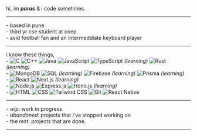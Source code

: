hi, im **_paras_** & i code sometimes.

---
\- based in pune\
\- third yr cse student at coep\
\- avid football fan and an intermeddiate keyboard player

---
i know these things,\
\- ![C](https://img.shields.io/badge/C-A8B9CC?style=flat-square&logo=c&logoColor=white) ![C++](https://img.shields.io/badge/C%2B%2B-00599C?style=flat-square&logo=c%2B%2B&logoColor=white) ![Java](https://img.shields.io/badge/Java-007396?style=flat-square&logo=openjdk&logoColor=white) ![JavaScript](https://img.shields.io/badge/JavaScript-F7DF1E?style=flat-square&logo=javascript&logoColor=black) ![TypeScript](https://img.shields.io/badge/TypeScript-3178C6?style=flat-square&logo=typescript&logoColor=white) *(learning)* ![Rust](https://img.shields.io/badge/Rust-dea584?style=flat-square&logo=rust&logoColor=white) *(learning)* \
\- ![MongoDB](https://img.shields.io/badge/MongoDB-47A248?style=flat-square&logo=mongodb&logoColor=white) ![SQL](https://img.shields.io/badge/SQL-4479A1?style=flat-square&logo=sqlite&logoColor=white) *(learning)* ![Firebase](https://img.shields.io/badge/Firebase-FFCA28?style=flat-square&logo=firebase&logoColor=black) *(learning)* ![Prisma](https://img.shields.io/badge/Prisma-2D3748?style=flat-square&logo=prisma&logoColor=white) *(learning)*\
\- ![React](https://img.shields.io/badge/React-61DAFB?style=flat-square&logo=react&logoColor=black) ![Next.js](https://img.shields.io/badge/Next.js-000000?style=flat-square&logo=nextdotjs&logoColor=white) *(learning)*\
\- ![Node.js](https://img.shields.io/badge/Node.js-339933?style=flat-square&logo=nodedotjs&logoColor=white) ![Express.js](https://img.shields.io/badge/Express.js-000000?style=flat-square&logo=express&logoColor=white) ![Hono.js](https://img.shields.io/badge/Hono.js-339933?style=flat-sqaure&logo=hono&logoColor=white) *(learning)*\
\- ![HTML](https://img.shields.io/badge/HTML5-E34F26?style=flat-square&logo=html5&logoColor=white) ![CSS](https://img.shields.io/badge/CSS3-1572B6?style=flat-square&logo=css3&logoColor=white) ![Tailwind CSS](https://img.shields.io/badge/Tailwind_CSS-38B2AC?style=flat-square&logo=tailwind-css&logoColor=white) ![Git](https://img.shields.io/badge/Git-F05032?style=flat-square&logo=git&logoColor=white) ![React Native](https://img.shields.io/badge/React_Native-61DAFB?style=flat-square&logo=react&logoColor=black)

---

\- _wip_: work in progress\
\- _abandoned_: projects that i've stopped working on\
\- the rest: projects that are done.

---

<details>
  <summary style="display:none;"></summary>
<div align='center'>
  <pre>
                                          $$\                               $$\               
                                          $$ |                              $$ |              
   $$$$$$\   $$$$$$$\  $$$$$$$\  $$$$$$\  $$ | $$$$$$\   $$$$$$\  $$$$$$\ $$$$$$\    $$$$$$\  
   \____$$\ $$  _____|$$  _____|$$  __$$\ $$ |$$  __$$\ $$  __$$\ \____$$\\_$$  _|  $$  __$$\ 
   $$$$$$$ |$$ /      $$ /      $$$$$$$$ |$$ |$$$$$$$$ |$$ |  \__|$$$$$$$ | $$ |    $$$$$$$$ |
  $$  __$$ |$$ |      $$ |      $$   ____|$$ |$$   ____|$$ |     $$  __$$ | $$ |$$\ $$   ____|
  \$$$$$$$ |\$$$$$$$\ \$$$$$$$\ \$$$$$$$\ $$ |\$$$$$$$\ $$ |     \$$$$$$$ | \$$$$  |\$$$$$$$\ 
   \_______| \_______| \_______| \_______|\__| \_______|\__|      \_______|  \____/  \_______|  
  </pre>
</div>
</details>
  

